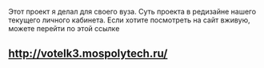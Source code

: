 Этот проект я делал для своего вуза. Суть проекта в редизайне нашего текущего личного кабинета.
Если хотите посмотреть на сайт вживую, можете перейти по этой ссылке
## http://votelk3.mospolytech.ru/
